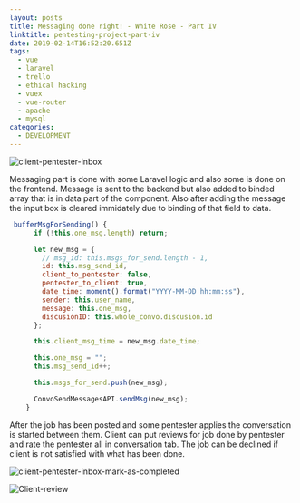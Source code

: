 ```yaml
---
layout: posts
title: Messaging done right! - White Rose - Part IV
linktitle: pentesting-project-part-iv
date: 2019-02-14T16:52:20.651Z
tags:
  - vue
  - laravel
  - trello
  - ethical hacking
  - vuex
  - vue-router
  - apache
  - mysql
categories:
  - DEVELOPMENT
---
```

![client-pentester-inbox](/img/client-pentester-inbox.png "Client & Pentester Inbox")

Messaging part is done with some Laravel logic and also some is done on the frontend. Message is sent to the backend but also added to binded array that is in data part of the component. Also after adding the message the input box is cleared immidately due to binding of that field to data.

```js
 bufferMsgForSending() {
      if (!this.one_msg.length) return;

      let new_msg = {
        // msg_id: this.msgs_for_send.length - 1,
        id: this.msg_send_id,
        client_to_pentester: false,
        pentester_to_client: true,
        date_time: moment().format("YYYY-MM-DD hh:mm:ss"),
        sender: this.user_name,
        message: this.one_msg,
        discusionID: this.whole_convo.discusion.id
      };

      this.client_msg_time = new_msg.date_time;

      this.one_msg = "";
      this.msg_send_id++;

      this.msgs_for_send.push(new_msg);

      ConvoSendMessagesAPI.sendMsg(new_msg);
    }
```

After the job has been posted and some pentester applies the conversation is started between them. Client can put reviews for job done by pentester and rate the pentester all in conversation tab. The job can be declined if client is not satisfied with what has been done.

![client-pentester-inbox-mark-as-completed](/img/client-side-inbox-after-marked-as-completed.png "Pentester finished the job")

![Client-review](/img/client-reviewing-pentester.png "Client leaving review for pentester")

